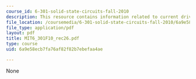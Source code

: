 ```yaml
---
course_id: 6-301-solid-state-circuits-fall-2010
description: This resource contains information related to current drive scenario.
file_location: /coursemedia/6-301-solid-state-circuits-fall-2010/6a9e58ecb7fa76af82f82b7ebefaa4ae_MIT6_301F10_rec26.pdf
file_type: application/pdf
layout: pdf
title: MIT6_301F10_rec26.pdf
type: course
uid: 6a9e58ecb7fa76af82f82b7ebefaa4ae

---
```

None